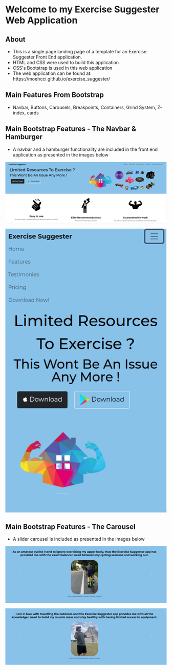 <h1>Welcome to my Exercise Suggester Web Application </h1>
<h2> About </h2>
<ul>
<li>
This is a single page landing page of a template for an Exercise Suggester Front End application.
</li>
    <li>
HTML and CSS were used to build this application</li>
    <li>
CSS's Bootstrap is used in this web application </li>
    <li>
The web application can be found at: https://moehcci.github.io/exercise_suggester/ </li>
</ul>

<h2> Main Features From Bootstrap </h2>
<ul>
<li>
Navbar, Buttons, Carousels, Breakpoints, Containers, Grind System, Z-index, cards </li>
</ul>

<h2> Main Bootstrap Features - The Navbar & Hamburger </h2>
<ul>
<li>
A navbar and a hamburger functionality are included in the front end application as presented in the images below</li>
</ul>
<p>
<img src="navbar.png" />
</p>
<p>
<img src="hamburger.png" />
</p>

<h2> Main Bootstrap Features - The Carousel </h2>
<ul>
<li>
A slider carousel is included as presented in the images below</li>
</ul>
<p>
<img src="carousel_one.png" />
</p>
<p>
<img src="carousel_two.png" />
</p>
